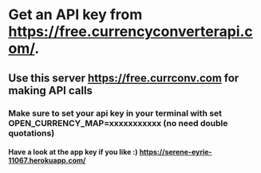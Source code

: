 # Get an API key from https://free.currencyconverterapi.com/. 

## Use this server https://free.currconv.com for making API calls

### Make sure to set your api key in your terminal with set OPEN_CURRENCY_MAP=xxxxxxxxxxx (no need double quotations)

#### Have a look at the app key if you like :) https://serene-eyrie-11067.herokuapp.com/



